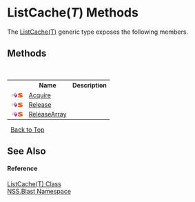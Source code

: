 # ListCache(*T*) Methods
 

The <a href="587c1a88-05a4-749f-ce27-544d4cef91e6">ListCache(T)</a> generic type exposes the following members.


## Methods
&nbsp;<table><tr><th></th><th>Name</th><th>Description</th></tr><tr><td>![Public method](media/pubmethod.gif "Public method")![Static member](media/static.gif "Static member")</td><td><a href="0aac9508-82fb-53e9-3262-37eec6baa317">Acquire</a></td><td></td></tr><tr><td>![Public method](media/pubmethod.gif "Public method")![Static member](media/static.gif "Static member")</td><td><a href="7372b05e-fdb8-20de-35cc-7f3bc6d51305">Release</a></td><td></td></tr><tr><td>![Public method](media/pubmethod.gif "Public method")![Static member](media/static.gif "Static member")</td><td><a href="705f4218-c74e-2412-749d-e0d238262d55">ReleaseArray</a></td><td></td></tr></table>&nbsp;
<a href="#listcache(*t*)-methods">Back to Top</a>

## See Also


#### Reference
<a href="587c1a88-05a4-749f-ce27-544d4cef91e6">ListCache(T) Class</a><br /><a href="88b55311-4a89-0894-e27a-e157e443c7f7">NSS.Blast Namespace</a><br />